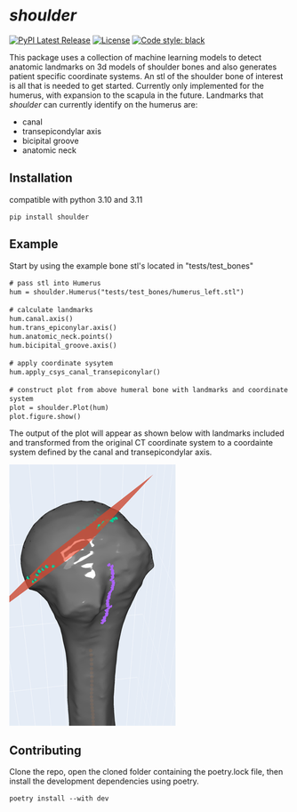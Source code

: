 # *shoulder*

[![PyPI Latest Release](https://img.shields.io/pypi/v/shoulder.svg)](https://pypi.org/project/shoulder/)
[![License](https://img.shields.io/pypi/l/shoulder.svg)](https://github.com/gspangenberg/shoulder/blob/main/LICENSE)
[![Code style: black](https://img.shields.io/badge/code%20style-black-000000.svg)](https://github.com/psf/black)

This package uses a collection of machine learning models to detect anatomic landmarks on 3d models of shoulder bones and also generates patient specific coordinate systems. An stl of the shoulder bone of interest is all that is needed to get started. Currently only implemented for the humerus,  with expansion to the scapula in the future. Landmarks that *shoulder* can currently identify on the humerus are:

- canal 
- transepicondylar axis
- bicipital groove
- anatomic neck 


## Installation
compatible with python 3.10 and 3.11
```
pip install shoulder
```

## Example
Start by using the example bone stl's located in "tests/test_bones"

    # pass stl into Humerus
    hum = shoulder.Humerus("tests/test_bones/humerus_left.stl")

    # calculate landmarks
    hum.canal.axis()
    hum.trans_epiconylar.axis()
    hum.anatomic_neck.points()
    hum.bicipital_groove.axis()

    # apply coordinate sysytem
    hum.apply_csys_canal_transepiconylar()

    # construct plot from above humeral bone with landmarks and coordinate system
    plot = shoulder.Plot(hum)
    plot.figure.show()

The output of the plot will appear as shown below with landmarks included and transformed from the original CT coordinate system to a coordainte system defined by the canal and transepicondylar axis.

![Plot of Example code above](https://raw.githubusercontent.com/gregspangenberg/shoulder/main/images/plot.png)


## Contributing 
Clone the repo, open the cloned folder containing the poetry.lock file, then install the development dependencies using poetry. 
```
poetry install --with dev
```

